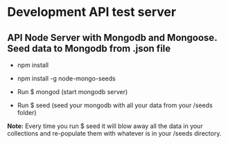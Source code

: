 Development API test server
===========================

API Node Server with Mongodb and Mongoose. Seed data to Mongodb from .json file
-------------------------------------------------------------------------------

* npm install

* npm install -g node-mongo-seeds

* Run $ mongod (start mongodb server)

* Run $ seed (seed your mongodb with all your data from your /seeds folder)

**Note:** Every time you run $ seed it will blow away all the data in your collections and re-populate them with whatever is in your /seeds directory.



